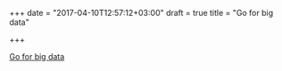 +++
date = "2017-04-10T12:57:12+03:00"
draft = true
title = "Go for big data"

+++

<p><a href="https://software.intel.com/en-us/articles/go-for-big-data">Go for big data</a></p>